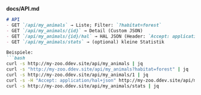 **docs/API.md**
```md
# API
- GET `/api/my_animals` → Liste; Filter: `?habitat=forest`
- GET `/api/my_animals/{id}` → Detail (Custom JSON)
- GET `/api/my_animals/{id}/hal` → HAL JSON (Header: `Accept: application/hal+json`)
- GET `/api/my_animals/stats` → (optional) kleine Statistik

Beispiele:
```bash
curl -s http://my-zoo.ddev.site/api/my_animals | jq
curl -s "http://my-zoo.ddev.site/api/my_animals?habitat=forest" | jq
curl -s http://my-zoo.ddev.site/api/my_animals/1 | jq
curl -s -H "Accept: application/hal+json" http://my-zoo.ddev.site/api/my_animals/1/hal | jq
curl -s http://my-zoo.ddev.site/api/my_animals/stats | jq